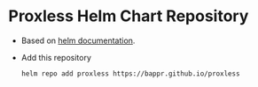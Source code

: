 # Proxless Helm Chart Repository

- Based on [helm documentation](https://helm.sh/docs/topics/chart_repository/).
- Add this repository
  
  ```sh
  helm repo add proxless https://bappr.github.io/proxless
  ```
